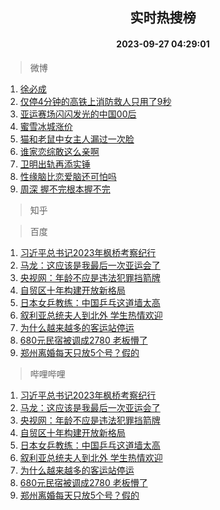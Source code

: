 <div align="center"><h2>实时热搜榜</h2><h4>2023-09-27 04:29:01</h4></div>

> 微博  

1. [徐必成](https://s.weibo.com/weibo?q=%E5%BE%90%E5%BF%85%E6%88%90&t=31&band_rank=1&Refer=top)<br />
2. [仅停4分钟的高铁上消防救人只用了9秒](https://s.weibo.com/weibo?q=%23%E4%BB%85%E5%81%9C4%E5%88%86%E9%92%9F%E7%9A%84%E9%AB%98%E9%93%81%E4%B8%8A%E6%B6%88%E9%98%B2%E6%95%91%E4%BA%BA%E5%8F%AA%E7%94%A8%E4%BA%869%E7%A7%92%23&t=31&band_rank=2&Refer=top)<br />
3. [亚运赛场闪闪发光的中国00后](https://s.weibo.com/weibo?q=%23%E4%BA%9A%E8%BF%90%E8%B5%9B%E5%9C%BA%E9%97%AA%E9%97%AA%E5%8F%91%E5%85%89%E7%9A%84%E4%B8%AD%E5%9B%BD00%E5%90%8E%23&t=31&band_rank=3&Refer=top)<br />
4. [蜜雪冰城涨价](https://s.weibo.com/weibo?q=%23%E8%9C%9C%E9%9B%AA%E5%86%B0%E5%9F%8E%E6%B6%A8%E4%BB%B7%23&t=31&band_rank=4&Refer=top)<br />
5. [猫和老鼠中女主人漏过一次脸](https://s.weibo.com/weibo?q=%E7%8C%AB%E5%92%8C%E8%80%81%E9%BC%A0%E4%B8%AD%E5%A5%B3%E4%B8%BB%E4%BA%BA%E6%BC%8F%E8%BF%87%E4%B8%80%E6%AC%A1%E8%84%B8&t=31&band_rank=5&Refer=top)<br />
6. [谁家恋综敢这么亲啊](https://s.weibo.com/weibo?q=%23%E8%B0%81%E5%AE%B6%E6%81%8B%E7%BB%BC%E6%95%A2%E8%BF%99%E4%B9%88%E4%BA%B2%E5%95%8A%23&t=31&band_rank=6&Refer=top)<br />
7. [卫明出轨再添实锤](https://s.weibo.com/weibo?q=%23%E5%8D%AB%E6%98%8E%E5%87%BA%E8%BD%A8%E5%86%8D%E6%B7%BB%E5%AE%9E%E9%94%A4%23&t=31&band_rank=7&Refer=top)<br />
8. [性缘脑比恋爱脑还可怕吗](https://s.weibo.com/weibo?q=%E6%80%A7%E7%BC%98%E8%84%91%E6%AF%94%E6%81%8B%E7%88%B1%E8%84%91%E8%BF%98%E5%8F%AF%E6%80%95%E5%90%97&t=31&band_rank=8&Refer=top)<br />
9. [周深 握不完根本握不完](https://s.weibo.com/weibo?q=%E5%91%A8%E6%B7%B1%20%E6%8F%A1%E4%B8%8D%E5%AE%8C%E6%A0%B9%E6%9C%AC%E6%8F%A1%E4%B8%8D%E5%AE%8C&t=31&band_rank=9&Refer=top)<br />

> 知乎  


> 百度  

1. [习近平总书记2023年枫桥考察纪行](https://www.baidu.com/s?wd=%E4%B9%A0%E8%BF%91%E5%B9%B3%E6%80%BB%E4%B9%A6%E8%AE%B02023%E5%B9%B4%E6%9E%AB%E6%A1%A5%E8%80%83%E5%AF%9F%E7%BA%AA%E8%A1%8C&sa=fyb_news&rsv_dl=fyb_news)<br />
2. [马龙：这应该是我最后一次亚运会了](https://www.baidu.com/s?wd=%E9%A9%AC%E9%BE%99%EF%BC%9A%E8%BF%99%E5%BA%94%E8%AF%A5%E6%98%AF%E6%88%91%E6%9C%80%E5%90%8E%E4%B8%80%E6%AC%A1%E4%BA%9A%E8%BF%90%E4%BC%9A%E4%BA%86&sa=fyb_news&rsv_dl=fyb_news)<br />
3. [央视网：年龄不应是违法犯罪挡箭牌](https://www.baidu.com/s?wd=%E5%A4%AE%E8%A7%86%E7%BD%91%EF%BC%9A%E5%B9%B4%E9%BE%84%E4%B8%8D%E5%BA%94%E6%98%AF%E8%BF%9D%E6%B3%95%E7%8A%AF%E7%BD%AA%E6%8C%A1%E7%AE%AD%E7%89%8C&sa=fyb_news&rsv_dl=fyb_news)<br />
4. [自贸区十年构建开放新格局](https://www.baidu.com/s?wd=%E8%87%AA%E8%B4%B8%E5%8C%BA%E5%8D%81%E5%B9%B4%E6%9E%84%E5%BB%BA%E5%BC%80%E6%94%BE%E6%96%B0%E6%A0%BC%E5%B1%80&sa=fyb_news&rsv_dl=fyb_news)<br />
5. [日本女乒教练：中国乒乓这道墙太高](https://www.baidu.com/s?wd=%E6%97%A5%E6%9C%AC%E5%A5%B3%E4%B9%92%E6%95%99%E7%BB%83%EF%BC%9A%E4%B8%AD%E5%9B%BD%E4%B9%92%E4%B9%93%E8%BF%99%E9%81%93%E5%A2%99%E5%A4%AA%E9%AB%98&sa=fyb_news&rsv_dl=fyb_news)<br />
6. [叙利亚总统夫人到北外 学生热情欢迎](https://www.baidu.com/s?wd=%E5%8F%99%E5%88%A9%E4%BA%9A%E6%80%BB%E7%BB%9F%E5%A4%AB%E4%BA%BA%E5%88%B0%E5%8C%97%E5%A4%96+%E5%AD%A6%E7%94%9F%E7%83%AD%E6%83%85%E6%AC%A2%E8%BF%8E&sa=fyb_news&rsv_dl=fyb_news)<br />
7. [为什么越来越多的客运站停运](https://www.baidu.com/s?wd=%E4%B8%BA%E4%BB%80%E4%B9%88%E8%B6%8A%E6%9D%A5%E8%B6%8A%E5%A4%9A%E7%9A%84%E5%AE%A2%E8%BF%90%E7%AB%99%E5%81%9C%E8%BF%90&sa=fyb_news&rsv_dl=fyb_news)<br />
8. [680元民宿被调成2780 老板懵了](https://www.baidu.com/s?wd=680%E5%85%83%E6%B0%91%E5%AE%BF%E8%A2%AB%E8%B0%83%E6%88%902780+%E8%80%81%E6%9D%BF%E6%87%B5%E4%BA%86&sa=fyb_news&rsv_dl=fyb_news)<br />
9. [郑州离婚每天只放5个号？假的](https://www.baidu.com/s?wd=%E9%83%91%E5%B7%9E%E7%A6%BB%E5%A9%9A%E6%AF%8F%E5%A4%A9%E5%8F%AA%E6%94%BE5%E4%B8%AA%E5%8F%B7%EF%BC%9F%E5%81%87%E7%9A%84&sa=fyb_news&rsv_dl=fyb_news)<br />

> 哔哩哔哩  

1. [习近平总书记2023年枫桥考察纪行](https://www.baidu.com/s?wd=%E4%B9%A0%E8%BF%91%E5%B9%B3%E6%80%BB%E4%B9%A6%E8%AE%B02023%E5%B9%B4%E6%9E%AB%E6%A1%A5%E8%80%83%E5%AF%9F%E7%BA%AA%E8%A1%8C&sa=fyb_news&rsv_dl=fyb_news)<br />
2. [马龙：这应该是我最后一次亚运会了](https://www.baidu.com/s?wd=%E9%A9%AC%E9%BE%99%EF%BC%9A%E8%BF%99%E5%BA%94%E8%AF%A5%E6%98%AF%E6%88%91%E6%9C%80%E5%90%8E%E4%B8%80%E6%AC%A1%E4%BA%9A%E8%BF%90%E4%BC%9A%E4%BA%86&sa=fyb_news&rsv_dl=fyb_news)<br />
3. [央视网：年龄不应是违法犯罪挡箭牌](https://www.baidu.com/s?wd=%E5%A4%AE%E8%A7%86%E7%BD%91%EF%BC%9A%E5%B9%B4%E9%BE%84%E4%B8%8D%E5%BA%94%E6%98%AF%E8%BF%9D%E6%B3%95%E7%8A%AF%E7%BD%AA%E6%8C%A1%E7%AE%AD%E7%89%8C&sa=fyb_news&rsv_dl=fyb_news)<br />
4. [自贸区十年构建开放新格局](https://www.baidu.com/s?wd=%E8%87%AA%E8%B4%B8%E5%8C%BA%E5%8D%81%E5%B9%B4%E6%9E%84%E5%BB%BA%E5%BC%80%E6%94%BE%E6%96%B0%E6%A0%BC%E5%B1%80&sa=fyb_news&rsv_dl=fyb_news)<br />
5. [日本女乒教练：中国乒乓这道墙太高](https://www.baidu.com/s?wd=%E6%97%A5%E6%9C%AC%E5%A5%B3%E4%B9%92%E6%95%99%E7%BB%83%EF%BC%9A%E4%B8%AD%E5%9B%BD%E4%B9%92%E4%B9%93%E8%BF%99%E9%81%93%E5%A2%99%E5%A4%AA%E9%AB%98&sa=fyb_news&rsv_dl=fyb_news)<br />
6. [叙利亚总统夫人到北外 学生热情欢迎](https://www.baidu.com/s?wd=%E5%8F%99%E5%88%A9%E4%BA%9A%E6%80%BB%E7%BB%9F%E5%A4%AB%E4%BA%BA%E5%88%B0%E5%8C%97%E5%A4%96+%E5%AD%A6%E7%94%9F%E7%83%AD%E6%83%85%E6%AC%A2%E8%BF%8E&sa=fyb_news&rsv_dl=fyb_news)<br />
7. [为什么越来越多的客运站停运](https://www.baidu.com/s?wd=%E4%B8%BA%E4%BB%80%E4%B9%88%E8%B6%8A%E6%9D%A5%E8%B6%8A%E5%A4%9A%E7%9A%84%E5%AE%A2%E8%BF%90%E7%AB%99%E5%81%9C%E8%BF%90&sa=fyb_news&rsv_dl=fyb_news)<br />
8. [680元民宿被调成2780 老板懵了](https://www.baidu.com/s?wd=680%E5%85%83%E6%B0%91%E5%AE%BF%E8%A2%AB%E8%B0%83%E6%88%902780+%E8%80%81%E6%9D%BF%E6%87%B5%E4%BA%86&sa=fyb_news&rsv_dl=fyb_news)<br />
9. [郑州离婚每天只放5个号？假的](https://www.baidu.com/s?wd=%E9%83%91%E5%B7%9E%E7%A6%BB%E5%A9%9A%E6%AF%8F%E5%A4%A9%E5%8F%AA%E6%94%BE5%E4%B8%AA%E5%8F%B7%EF%BC%9F%E5%81%87%E7%9A%84&sa=fyb_news&rsv_dl=fyb_news)<br />
